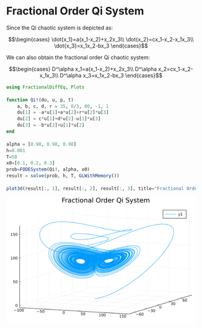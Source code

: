 # Fractional Order Qi System

Since the Qi chaotic system is depicted as:

```math
\begin{cases}
\dot{x_1}=a(x_1-x_2)+x_2x_3\\
\dot{x_2}=cx_1-x_2-x_1x_3\\
\dot{x_3}=x_1x_2-bx_3
\end{cases}
```

We can also obtain the fractional order Qi chaotic system:

```math
\begin{cases}
D^\alpha x_1=a(x_1-x_2)+x_2x_3\\
D^\alpha x_2=cx_1-x_2-x_1x_3\\
D^\alpha x_3=x_1x_2-bx_3
\end{cases}
```

```julia
using FractionalDiffEq, Plots

function Qi!(du, u, p, t)
    a, b, c, d, r = 35, 8/3, 80, -1, 1
    du[1] = -a*u[1]+a*u[2]+r*u[2]*u[3]
    du[2] = c*u[1]+d*u[2]-u[1]*u[3]
    du[3] = -b*u[3]+u[1]*u[2]
end

alpha = [0.98, 0.98, 0.98]
h=0.001
T=50
x0=[0.1, 0.2, 0.3]
prob=FODESystem(Qi!, alpha, x0)
result = solve(prob, h, T, GLWithMemory())

plot3d(result[:, 1], result[:, 2], result[:, 3], title="Fractional Order Qi System")
```

![Rossler](./assets/Qi.png)